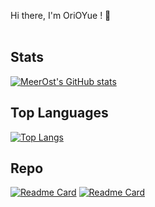 Hi there, I'm OriOYue ! 👋<br/>
<br/>
## Stats
[![MeerOst's GitHub stats](https://github-readme-stats.vercel.app/api?username=OriOYue&theme=cobalt)](https://github.com/OriOYue/OriOYue)

## Top Languages
[![Top Langs](https://github-readme-stats.vercel.app/api/top-langs/?username=OriOYue&theme=cobalt&layout=compact)](https://github.com/OriOYue/OriOYue)

## Repo
[![Readme Card](https://github-readme-stats.vercel.app/api/pin/?username=OriOYue&repo=TencentCloudLightHouseFlowMonitor&theme=cobalt)](https://github.com/OriOYue/TencentCloudLightHouseFlowMonitor)
[![Readme Card](https://github-readme-stats.vercel.app/api/pin/?username=OriOYue&repo=orioyue.github.io&theme=cobalt)](https://github.com/OriOYue/orioyue.github.io)

